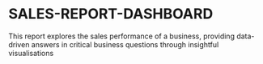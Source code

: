 # SALES-REPORT-DASHBOARD
This report explores the sales performance of a business, providing data-driven answers in critical business questions through insightful visualisations 
